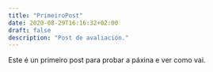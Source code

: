 ```yaml
---
title: "PrimeiroPost"
date: 2020-08-29T16:16:32+02:00
draft: false
description: "Post de avaliación."
---
```


Este é un primeiro post para probar a páxina e ver como vai.
